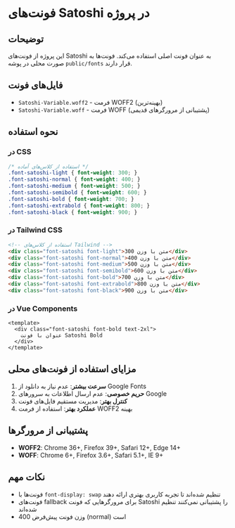 # فونت‌های Satoshi در پروژه

## توضیحات
این پروژه از فونت‌های Satoshi به عنوان فونت اصلی استفاده می‌کند. فونت‌ها به صورت محلی در پوشه `public/fonts` قرار دارند.

## فایل‌های فونت
- `Satoshi-Variable.woff2` - فرمت WOFF2 (بهینه‌ترین)
- `Satoshi-Variable.woff` - فرمت WOFF (پشتیبانی از مرورگرهای قدیمی)

## نحوه استفاده

### در CSS
```css
/* استفاده از کلاس‌های آماده */
.font-satoshi-light { font-weight: 300; }
.font-satoshi-normal { font-weight: 400; }
.font-satoshi-medium { font-weight: 500; }
.font-satoshi-semibold { font-weight: 600; }
.font-satoshi-bold { font-weight: 700; }
.font-satoshi-extrabold { font-weight: 800; }
.font-satoshi-black { font-weight: 900; }
```

### در Tailwind CSS
```html
<!-- استفاده از کلاس‌های Tailwind -->
<div class="font-satoshi font-light">متن با وزن 300</div>
<div class="font-satoshi font-normal">متن با وزن 400</div>
<div class="font-satoshi font-medium">متن با وزن 500</div>
<div class="font-satoshi font-semibold">متن با وزن 600</div>
<div class="font-satoshi font-bold">متن با وزن 700</div>
<div class="font-satoshi font-extrabold">متن با وزن 800</div>
<div class="font-satoshi font-black">متن با وزن 900</div>
```

### در Vue Components
```vue
<template>
  <div class="font-satoshi font-bold text-2xl">
    عنوان با فونت Satoshi Bold
  </div>
</template>
```

## مزایای استفاده از فونت‌های محلی
1. **سرعت بیشتر**: عدم نیاز به دانلود از Google Fonts
2. **حریم خصوصی**: عدم ارسال اطلاعات به سرورهای Google
3. **کنترل بهتر**: مدیریت مستقیم فایل‌های فونت
4. **عملکرد بهتر**: استفاده از فرمت WOFF2 بهینه

## پشتیبانی از مرورگرها
- **WOFF2**: Chrome 36+, Firefox 39+, Safari 12+, Edge 14+
- **WOFF**: Chrome 6+, Firefox 3.6+, Safari 5.1+, IE 9+

## نکات مهم
- فونت‌ها با `font-display: swap` تنظیم شده‌اند تا تجربه کاربری بهتری ارائه دهند
- فونت‌های fallback برای مرورگرهایی که فونت Satoshi را پشتیبانی نمی‌کنند تنظیم شده‌اند
- وزن فونت پیش‌فرض 400 (normal) است
